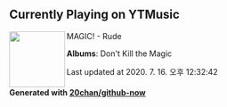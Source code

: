 ## Currently Playing on YTMusic

[<img align="left" width="100" src="https://lh3.googleusercontent.com/DVkZxZMH3ByBHnoMISDTVLD_wYx7GfBXeznsfHhkfew8EzAj-LKGa2yFn7vBW_5rMo33zVpKAEeK5LQE0g">](https://music.youtube.com/channel/UCi7x9i4t7_KUX2-gWLnMNkQ)

MAGIC! - Rude

**Albums**: Don't Kill the Magic

Last updated at 2020. 7. 16. 오후 12:32:42

#### Generated with [20chan/github-now](https://github.com/20chan/github-now)


<!--
**20chan/20chan** is a ✨ _special_ ✨ repository because its `README.md` (this file) appears on your GitHub profile.

Here are some ideas to get you started:

- 🔭 I’m currently working on ...
- 🌱 I’m currently learning ...
- 👯 I’m looking to collaborate on ...
- 🤔 I’m looking for help with ...
- 💬 Ask me about ...
- 📫 How to reach me: ...
- 😄 Pronouns: ...
- ⚡ Fun fact: ...
-->
